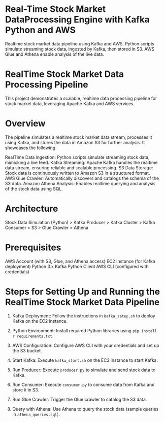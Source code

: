 # Real-Time Stock Market DataProcessing Engine with Kafka Python and AWS
Realtime stock market data pipeline using Kafka and AWS. Python scripts simulate streaming stock data, ingested by Kafka, then stored in S3. AWS Glue and Athena enable analysis of the live data.

# RealTime Stock Market Data Processing Pipeline
This project demonstrates a scalable, realtime data processing pipeline for stock market data, leveraging Apache Kafka and AWS services.

# Overview
The pipeline simulates a realtime stock market data stream, processes it using Kafka, and stores the data in Amazon S3 for further analysis. It showcases the following:

RealTime Data Ingestion: Python scripts simulate streaming stock data, mimicking a live feed.
Kafka Streaming: Apache Kafka handles the realtime data stream, ensuring reliable and scalable processing.
S3 Data Storage: Stock data is continuously written to Amazon S3 in a structured format.
AWS Glue Crawler: Automatically discovers and catalogs the schema of the S3 data.
Amazon Athena Analysis: Enables realtime querying and analysis of the stock data using SQL.

# Architecture
Stock Data Simulation (Python) > Kafka Producer > Kafka Cluster > Kafka Consumer > S3 > Glue Crawler > Athena

# Prerequisites
AWS Account (with S3, Glue, and Athena access)
EC2 Instance (for Kafka deployment)
Python 3.x
Kafka Python Client
AWS CLI (configured with credentials)

# Steps for Setting Up and Running the RealTime Stock Market Data Pipeline

1. Kafka Deployment:
    Follow the instructions in `kafka_setup.sh` to deploy Kafka on the EC2 instance.

2. Python Environment:
    Install required Python libraries using `pip install r requirements.txt`.

3. AWS Configuration:
    Configure AWS CLI with your credentials and set up the S3 bucket.

4. Start Kafka:
    Execute `kafka_start.sh` on the EC2 instance to start Kafka.

5. Run Producer:
    Execute `producer.py` to simulate and send stock data to Kafka.

6. Run Consumer:
    Execute `consumer.py` to consume data from Kafka and store it in S3.

7. Run Glue Crawler:
    Trigger the Glue crawler to catalog the S3 data.

8. Query with Athena:
    Use Athena to query the stock data (sample queries in `athena_queries.sql`).
